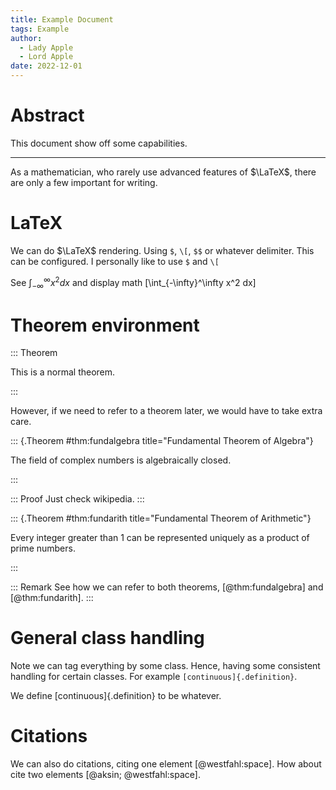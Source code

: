 ```yaml
---
title: Example Document
tags: Example
author: 
  - Lady Apple
  - Lord Apple
date: 2022-12-01
---
```


# Abstract

This document show off some capabilities.

******

As a mathematician, who rarely use advanced features of $\LaTeX$, there are only a few important for writing.

# LaTeX

We can do $\LaTeX$ rendering. Using `$`, `\[`, `$$` or whatever delimiter. 
This can be configured. I personally like to use `$` and `\[`

See $\int_{-\infty}^\infty x^2 dx$ and display math \[\int_{-\infty}^\infty x^2 dx\]

#  Theorem environment

::: Theorem

  This is a normal theorem.

:::

However, if we need to refer to a theorem later, we would have to take extra care.

::: {.Theorem #thm:fundalgebra title="Fundamental Theorem of Algebra"}

  The field of complex numbers is algebraically closed.

:::

::: Proof
Just check wikipedia.
:::

::: {.Theorem #thm:fundarith title="Fundamental Theorem of Arithmetic"}

  Every integer greater than $1$ can be represented uniquely as a product of prime numbers. 

:::

::: Remark
See how we can refer to both theorems, [@thm:fundalgebra] and [@thm:fundarith].
:::

# General class handling

Note we can tag everything by some class. Hence, having some consistent handling for certain classes. For example `[continuous]{.definition}`.

We define [continuous]{.definition} to be whatever.

# Citations

We can also do citations, citing one element [@westfahl:space]. How about cite two elements [@aksin; @westfahl:space].